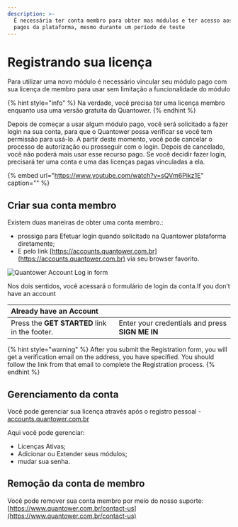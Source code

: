 ```yaml
---
description: >-
  É necessária ter conta membro para obter mas módulos e ter acesso aos recursos
  pagos da plataforma, mesmo durante um período de teste
---
```


# Registrando sua licença

Para utilizar uma novo módulo é necessário vincular seu módulo pago com sua licença de membro para usar sem limitação a funcionalidade do módulo

{% hint style="info" %}
Na verdade, você precisa ter uma licença membro enquanto usa uma versão gratuita da Quantower.
{% endhint %}

Depois de começar a usar algum módulo pago, você será solicitado a fazer login na sua conta, para que o Quantower possa verificar se você tem permissão para usá-lo. A partir deste momento, você pode cancelar o processo de autorização ou prosseguir com o login. Depois de cancelado, você não poderá mais usar esse recurso pago. Se você decidir fazer login, precisará ter uma conta e uma das licenças pagas vinculadas a ela.

{% embed url="https://www.youtube.com/watch?v=sQVm6Pikz1E" caption="" %}

## Criar sua conta membro

Existem duas maneiras de obter uma conta membro.:

* prossiga para Efetuar login quando solicitado na Quantower plataforma diretamente; 
* E pelo link  [https://accounts.quantower.com.br](https://accounts.quantower.com.br) via seu browser favorito.

![Quantower Account Log in form](https://lh5.googleusercontent.com/W4Plz6PIEosVP3gIaprdWE3wDWsKDTZlSCG8fh3a47hM9Mx9jxgq6nmj_x8yI02fa2ykPKfa73g79EOc9Jv7DzP15saDc6S-V4rNA_VCKGCFerll6we2m5M1odzBIJjtlBtTbYmA)

Nos dois sentidos, você acessará o formulário de login da conta.If you don’t have an account

| Already have an Account |  |
| :--- | :--- |
| Press the **GET STARTED** link in the footer. | Enter your credentials and press **SIGN ME IN** |

{% hint style="warning" %}
After you submit the Registration form, you will get a verification email on the address, you have specified. You should follow the link from that email to complete the Registration process.
{% endhint %}

## Gerenciamento da conta

Você pode gerenciar sua licença através após o registro pessoal - [accounts.quantower.com.br](https://accounts.quantower.com.br) 

Aqui você pode gerenciar:

* Licenças Ativas;
* Adicionar ou Extender seus módulos;
* mudar sua senha.

## Remoção da conta de membro

Você pode remover sua conta membro por meio do nosso suporte: [https://www.quantower.com.br/contact-us](https://www.quantower.com.br/contact-us)

